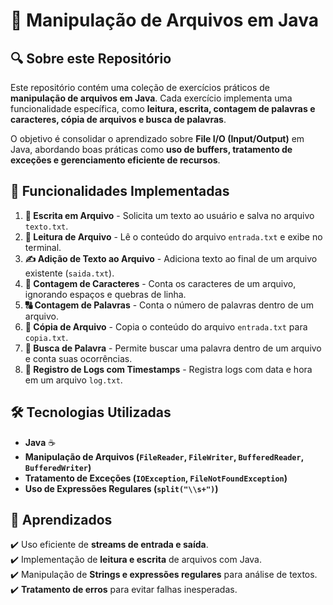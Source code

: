 # 📂 Manipulação de Arquivos em Java

## 🔍 Sobre este Repositório
Este repositório contém uma coleção de exercícios práticos de **manipulação de arquivos em Java**. Cada exercício implementa uma funcionalidade específica, como **leitura, escrita, contagem de palavras e caracteres, cópia de arquivos e busca de palavras**. 

O objetivo é consolidar o aprendizado sobre **File I/O (Input/Output)** em Java, abordando boas práticas como **uso de buffers, tratamento de exceções e gerenciamento eficiente de recursos**.

## 🚀 Funcionalidades Implementadas

1. **📄 Escrita em Arquivo** - Solicita um texto ao usuário e salva no arquivo `texto.txt`.  
2. **📖 Leitura de Arquivo** - Lê o conteúdo do arquivo `entrada.txt` e exibe no terminal.  
3. **✍️ Adição de Texto ao Arquivo** - Adiciona texto ao final de um arquivo existente (`saida.txt`).  
4. **🔢 Contagem de Caracteres** - Conta os caracteres de um arquivo, ignorando espaços e quebras de linha.  
5. **🔠 Contagem de Palavras** - Conta o número de palavras dentro de um arquivo.  
6. **📄 Cópia de Arquivo** - Copia o conteúdo do arquivo `entrada.txt` para `copia.txt`.  
7. **🔎 Busca de Palavra** - Permite buscar uma palavra dentro de um arquivo e conta suas ocorrências.  
8. **📜 Registro de Logs com Timestamps** - Registra logs com data e hora em um arquivo `log.txt`.  

## 🛠️ Tecnologias Utilizadas
- **Java** ☕  
- **Manipulação de Arquivos (`FileReader`, `FileWriter`, `BufferedReader`, `BufferedWriter`)**  
- **Tratamento de Exceções (`IOException`, `FileNotFoundException`)**  
- **Uso de Expressões Regulares (`split("\\s+")`)**  

## 📌 Aprendizados
✔️ Uso eficiente de **streams de entrada e saída**.  
✔️ Implementação de **leitura e escrita** de arquivos com Java.  
✔️ Manipulação de **Strings e expressões regulares** para análise de textos.  
✔️ **Tratamento de erros** para evitar falhas inesperadas.  